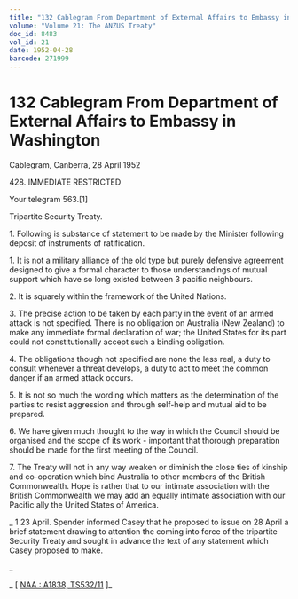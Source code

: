```yaml
---
title: "132 Cablegram From Department of External Affairs to Embassy in Washington"
volume: "Volume 21: The ANZUS Treaty"
doc_id: 8483
vol_id: 21
date: 1952-04-28
barcode: 271999
---
```


# 132 Cablegram From Department of External Affairs to Embassy in Washington

Cablegram, Canberra, 28 April 1952

428\. IMMEDIATE RESTRICTED

Your telegram 563.[1]

Tripartite Security Treaty.

1\. Following is substance of statement to be made by the Minister following deposit of instruments of ratification.

1\. It is not a military alliance of the old type but purely defensive agreement designed to give a formal character to those understandings of mutual support which have so long existed between 3 pacific neighbours.

2\. It is squarely within the framework of the United Nations.

3\. The precise action to be taken by each party in the event of an armed attack is not specified. There is no obligation on Australia (New Zealand) to make any immediate formal declaration of war; the United States for its part could not constitutionally accept such a binding obligation.

4\. The obligations though not specified are none the less real, a duty to consult whenever a threat develops, a duty to act to meet the common danger if an armed attack occurs.

5\. It is not so much the wording which matters as the determination of the parties to resist aggression and through self-help and mutual aid to be prepared.

6\. We have given much thought to the way in which the Council should be organised and the scope of its work - important that thorough preparation should be made for the first meeting of the Council.

7\. The Treaty will not in any way weaken or diminish the close ties of kinship and co-operation which bind Australia to other members of the British Commonwealth. Hope is rather that to our intimate association with the British Commonwealth we may add an equally intimate association with our Pacific ally the United States of America.

_ 1 23 April. Spender informed Casey that he proposed to issue on 28 April a brief statement drawing to attention the coming into force of the tripartite Security Treaty and sought in advance the text of any statement which Casey proposed to make.

_

_ [ [NAA : A1838, TS532/11](http://www.naa.gov.au/cgi-bin/Search?O=I&Number=271999) ]_
